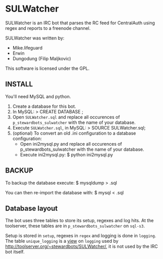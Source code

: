 SULWatcher
==========

SULWatcher is an IRC bot that parses the RC feed for CentralAuth using regex and reports to a freenode channel.

SULWatcher was written by:
* Mike.lifeguard
* Erwin
* Dungodung (Filip Maljkovic)

This software is licensed under the GPL.

INSTALL
-------

You'll need MySQL and python.

1.  Create a database for this bot.
2.  In MySQL:
        > CREATE DATABASE <name>;
3.  Open `SULWatcher.sql` and replace all occurences of `p_stewardbots_sulwatcher` with the name of your database.
4.  Execute `SULWatcher.sql`, in MySQL:
        > SOURCE SULWatcher.sql;
5.  (optional) To convert an old .ini configuration to a database configuration:
    *   Open ini2mysql.py and replace all occurences of p_stewardbots_sulwatcher with the name of your database.
    *   Execute ini2mysql.py:
            $ python ini2mysql.py

BACKUP
------

To backup the database execute:
    $ mysqldump <name> > <name>.sql

You can then re-import the database with:
    $ mysql <name> < <name>.sql

Database layout
---------------

The bot uses three tables to store its setup, regexes and log hits. At the toolserver, these tables are in `p_stewardbots_sulwatcher` on `sql-s3`.

Setup is stored in `setup`, regexes in `regex` and logging is done in `logging`. The table `unique_logging` is a [view](http://en.wikipedia.org/wiki/Database_view) on `logging` used by <http://toolserver.org/~stewardbots/SULWatcher/>, it is not used by the IRC bot itself.
